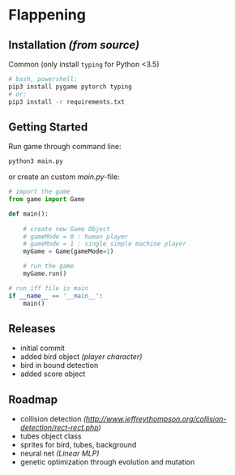 # Flappening

## Installation *(from source)*

Common (only install `typing` for Python <3.5)
```bash
# bash, powershell:
pip3 install pygame pytorch typing
# or:
pip3 install -r requirements.txt
```

## Getting Started
Run game through command line:
```bash
python3 main.py
```
or create an custom *main.py*-file:
```python
# import the game
from game import Game

def main():
    
    # create new Game Object
    # gameMode = 0 : human player
    # gameMode = 1 : single simple machine player
    myGame = Game(gameMode=1)

    # run the game
    myGame.run()

# run iff file is main
if __name__ == '__main__':
    main()
```

## Releases
* initial commit
* added bird object *(player character)*
* bird in bound detection
* added score object

## Roadmap
* collision detection *(http://www.jeffreythompson.org/collision-detection/rect-rect.php)*
* tubes object class
* sprites for bird, tubes, background
* neural net *(Linear MLP)*
* genetic optimization through evolution and mutation